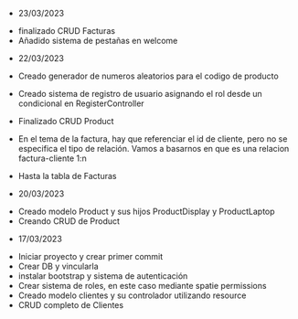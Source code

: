 * 23/03/2023
- finalizado CRUD Facturas
- Añadido sistema de pestañas en welcome

* 22/03/2023
- Creado generador de numeros aleatorios para el codigo de producto
- Creado sistema de registro de usuario asignando el rol desde un condicional en RegisterController
- Finalizado CRUD Product

- En el tema de la factura, hay que referenciar el id de cliente, pero no se especifica el tipo de relación. Vamos a basarnos en que es una relacion factura-cliente 1:n
- Hasta la tabla de Facturas

* 20/03/2023
- Creado modelo Product y sus hijos ProductDisplay y ProductLaptop
- Creando CRUD de Product

* 17/03/2023
- Iniciar proyecto y crear primer commit
- Crear DB y vincularla
- instalar bootstrap y sistema de autenticación
- Crear sistema de roles, en este caso mediante spatie permissions
- Creado modelo clientes y su controlador utilizando resource
- CRUD completo de Clientes